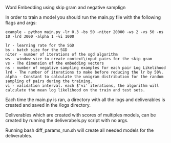 Word Embedding using skip gram and negative samplign

In order to train a model you should run the main.py file with the following flags and args:

	example - python main.py -lr 0.3 -bs 50 -niter 20000 -ws 2 -vs 50 -ns 10 -lrd 3000 -alpha 1 -vi 1000

	lr - learning rate for the SGD
	bs - batch size for the SGD
	niter - number of iterations of the sgd algorithm
	ws - window size to create context\input pairs for the skip gram
	vs - The dimension of the embedding vectors
	ns - number of negative sampling examples for each pair Log Likelihood
	lrd - The number of iterations to make before reducing the lr by 50%.
	alpha - Constant to calculate the unigram distribution for the random sampling of pairs during the training.
	vi - validation interval. each $'vi' iterations, the algorithm will calculate the mean log likelihood on the train and test sets.

Each time the main.py is ran, a directory with all the logs and deliverables is created and saved in the /logs directory.

Deliverables which are created with scores of multiples models, can be created by running the deliverabels.py script with no args.

Running bash diff_params_run.sh will create all needed models for the deliverables.

